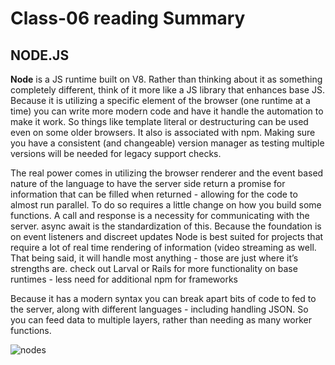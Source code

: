 # Class-06 reading Summary

## NODE.JS

**Node** is a JS runtime built on V8. Rather than thinking about it as something completely different, think of it more like a JS library that enhances base JS. Because it is utilizing a specific element of the browser (one runtime at a time) you can write more modern code and have it handle the automation to make it work. So things like template literal or destructuring can be used even on some older browsers. It also is associated with npm. Making sure you have a consistent (and changeable) version manager as testing multiple versions will be needed for legacy support checks. 

The real power comes in utilizing the browser renderer and the event based nature of the language to have the server side return a promise for information that can be filled when returned - allowing for the code to almost run parallel. To do so requires a little change on how you build some functions. A call and response is a necessity for communicating with the server. async await is the standardization of this. Because the foundation is on event listeners and discreet updates Node is best suited for projects that require a lot of real  time rendering of information (video streaming as well. That being said, it will handle most anything - those are just where it’s strengths are. check out Larval or Rails for more functionality on base runtimes - less need for additional npm for frameworks

Because it has a modern syntax you can break apart bits of code to fed to the server, along with different languages - including handling JSON. So you can feed data to multiple layers, rather than needing as many worker functions. 

![nodes](https://www.ultimateserv.com/wp-content/uploads/2020/11/Install-Nodejs-on-centos.png)
